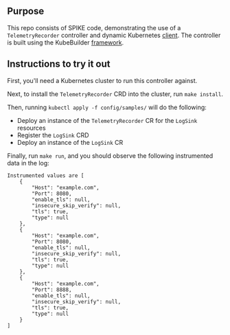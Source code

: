 ## Purpose

This repo consists of SPIKE code, demonstrating the use of a `TelemetryRecorder`
controller and dynamic Kubernetes
[client](https://github.com/kubernetes/client-go/tree/master/dynamic).  The
controller is built using the KubeBuilder
[framework](https://kubebuilder.io/quick-start.html).

## Instructions to try it out

First, you'll need a Kubernetes cluster to run this controller against.

Next, to install the `TelemetryRecorder` CRD into the cluster, run `make install`.

Then, running `kubectl apply -f config/samples/` will do the following:

  * Deploy an instance of the `TelemetryRecorder` CR for the `LogSink` resources
  * Register the `LogSink` CRD
  * Deploy an instance of the `LogSink` CR

Finally, run `make run`, and you should observe the following instrumented data
in the log:

```
Instrumented values are [
    {
        "Host": "example.com",
        "Port": 8080,
        "enable_tls": null,
        "insecure_skip_verify": null,
        "tls": true,
        "type": null
    },
    {
        "Host": "example.com",
        "Port": 8080,
        "enable_tls": null,
        "insecure_skip_verify": null,
        "tls": true,
        "type": null
    },
    {
        "Host": "example.com",
        "Port": 8888,
        "enable_tls": null,
        "insecure_skip_verify": null,
        "tls": true,
        "type": null
    }
]
```
